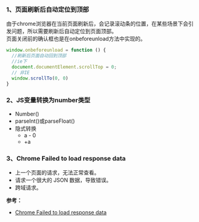 

### 1、页面刷新后自动定位到顶部

由于chrome浏览器在当前页面刷新后，会记录滚动条的位置，在某些场景下会引发问题，所以需要刷新后自动定位到页面顶部。  
页面关闭前的确认框也是在onbeforeunload方法中实现的。

``` javascript
window.onbeforeunload = function () {
  //刷新后页面自动回到顶部
  //ie下
  document.documentElement.scrollTop = 0;
  // 非IE
  window.scrollTo(0, 0)
}
```

### 2、JS变量转换为number类型
* Number()
* parseInt()或parseFloat()
* 隐式转换
  * a - 0
  * +a

### 3、Chrome Failed to load response data
* 上一个页面的请求，无法正常查看。
* 请求一个很大的 JSON 数据，导致错误。
* 跨域请求。

**参考：**  

* [Chrome Failed to load response data](https://github.com/XXHolic/segment/issues/30)